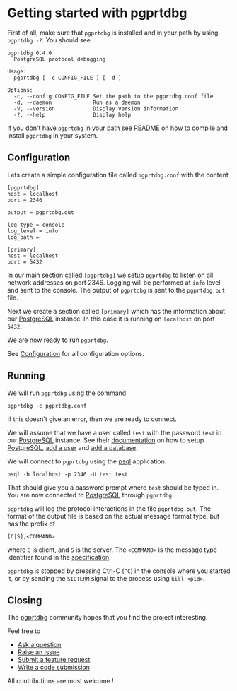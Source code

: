 # Getting started with pgprtdbg

First of all, make sure that `pgprtdbg` is installed and in your path by
using `pgprtdbg -?`. You should see

```
pgprtdbg 0.4.0
  PostgreSQL protocol debugging

Usage:
  pgprtdbg [ -c CONFIG_FILE ] [ -d ]

Options:
  -c, --config CONFIG_FILE Set the path to the pgprtdbg.conf file
  -d, --daemon             Run as a daemon
  -V, --version            Display version information
  -?, --help               Display help
```

If you don't have `pgprtdbg` in your path see [README](../README.md) on how to
compile and install `pgprtdbg` in your system.

## Configuration

Lets create a simple configuration file called `pgprtdbg.conf` with the content

```
[pgprtdbg]
host = localhost
port = 2346

output = pgprtdbg.out

log_type = console
log_level = info
log_path = 

[primary]
host = localhost
port = 5432
```

In our main section called `[pgprtdbg]` we setup `pgprtdbg` to listen on all
network addresses on port 2346. Logging will be performed at `info` level and
sent to the console. The output of `pgprtdbg` is sent to the `pgprtdbg.out` file.

Next we create a section called `[primary]` which has the information about our
[PostgreSQL](https://www.postgresql.org) instance. In this case it is running
on `localhost` on port `5432`.

We are now ready to run `pgprtdbg`.

See [Configuration](./CONFIGURATION.md) for all configuration options.

## Running

We will run `pgprtdbg` using the command

```
pgprtdbg -c pgprtdbg.conf
```

If this doesn't give an error, then we are ready to connect.

We will assume that we have a user called `test` with the password `test` in our
[PostgreSQL](https://www.postgresql.org) instance. See their
[documentation](https://www.postgresql.org/docs/current/index.html) on how to setup
[PostgreSQL](https://www.postgresql.org), [add a user](https://www.postgresql.org/docs/current/app-createuser.html)
and [add a database](https://www.postgresql.org/docs/current/app-createdb.html).

We will connect to `pgprtdbg` using the [psql](https://www.postgresql.org/docs/current/app-psql.html)
application.

```
psql -h localhost -p 2346 -U test test
```

That should give you a password prompt where `test` should be typed in. You are now connected
to [PostgreSQL](https://www.postgresql.org) through `pgprtdbg`.

`pgprtdbg` will log the protocol interactions in the file `pgprtdbg.out`. The format of the output
file is based on the actual message format type, but has the prefix of

```
[C|S],<COMMAND>
```

where `C` is client, and `S` is the server. The `<COMMAND>` is the message type identifier found in the
[specification](https://www.postgresql.org/docs/devel/protocol-message-formats.html).

`pgprtdbg` is stopped by pressing Ctrl-C (`^C`) in the console where you started it, or by sending
the `SIGTERM` signal to the process using `kill <pid>`.

## Closing

The [pgprtdbg](https://github.com/jesperpedersen/pgprtdbg) community hopes that you find
the project interesting.

Feel free to

* [Ask a question](https://github.com/jesperpedersen/pgprtdbg/discussions)
* [Raise an issue](https://github.com/jesperpedersen/pgprtdbg/issues)
* [Submit a feature request](https://github.com/jesperpedersen/pgprtdbg/issues)
* [Write a code submission](https://github.com/jesperpedersen/pgprtdbg/pulls)

All contributions are most welcome !
